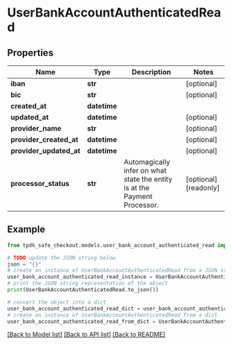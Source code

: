 # UserBankAccountAuthenticatedRead



## Properties

Name | Type | Description | Notes
------------ | ------------- | ------------- | -------------
**iban** | **str** |  | [optional] 
**bic** | **str** |  | [optional] 
**created_at** | **datetime** |  | 
**updated_at** | **datetime** |  | [optional] 
**provider_name** | **str** |  | [optional] 
**provider_created_at** | **datetime** |  | [optional] 
**provider_updated_at** | **datetime** |  | [optional] 
**processor_status** | **str** | Automagically infer on what state the entity is at the Payment Processor. | [optional] [readonly] 

## Example

```python
from tpdk_safe_checkout.models.user_bank_account_authenticated_read import UserBankAccountAuthenticatedRead

# TODO update the JSON string below
json = "{}"
# create an instance of UserBankAccountAuthenticatedRead from a JSON string
user_bank_account_authenticated_read_instance = UserBankAccountAuthenticatedRead.from_json(json)
# print the JSON string representation of the object
print(UserBankAccountAuthenticatedRead.to_json())

# convert the object into a dict
user_bank_account_authenticated_read_dict = user_bank_account_authenticated_read_instance.to_dict()
# create an instance of UserBankAccountAuthenticatedRead from a dict
user_bank_account_authenticated_read_from_dict = UserBankAccountAuthenticatedRead.from_dict(user_bank_account_authenticated_read_dict)
```
[[Back to Model list]](../README.md#documentation-for-models) [[Back to API list]](../README.md#documentation-for-api-endpoints) [[Back to README]](../README.md)


